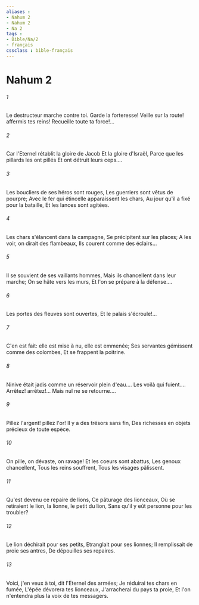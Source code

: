 ```yaml
---
aliases : 
- Nahum 2
- Nahum 2
- Na 2
tags : 
- Bible/Na/2
- français
cssclass : bible-français
---
```


# Nahum 2

###### 1
Le destructeur marche contre toi. Garde la forteresse! Veille sur la route! affermis tes reins! Recueille toute ta force!...
###### 2
Car l'Eternel rétablit la gloire de Jacob Et la gloire d'Israël, Parce que les pillards les ont pillés Et ont détruit leurs ceps....
###### 3
Les boucliers de ses héros sont rouges, Les guerriers sont vêtus de pourpre; Avec le fer qui étincelle apparaissent les chars, Au jour qu'il a fixé pour la bataille, Et les lances sont agitées.
###### 4
Les chars s'élancent dans la campagne, Se précipitent sur les places; A les voir, on dirait des flambeaux, Ils courent comme des éclairs...
###### 5
Il se souvient de ses vaillants hommes, Mais ils chancellent dans leur marche; On se hâte vers les murs, Et l'on se prépare à la défense....
###### 6
Les portes des fleuves sont ouvertes, Et le palais s'écroule!...
###### 7
C'en est fait: elle est mise à nu, elle est emmenée; Ses servantes gémissent comme des colombes, Et se frappent la poitrine.
###### 8
Ninive était jadis comme un réservoir plein d'eau.... Les voilà qui fuient.... Arrêtez! arrêtez!... Mais nul ne se retourne....
###### 9
Pillez l'argent! pillez l'or! Il y a des trésors sans fin, Des richesses en objets précieux de toute espèce.
###### 10
On pille, on dévaste, on ravage! Et les coeurs sont abattus, Les genoux chancellent, Tous les reins souffrent, Tous les visages pâlissent.
###### 11
Qu'est devenu ce repaire de lions, Ce pâturage des lionceaux, Où se retiraient le lion, la lionne, le petit du lion, Sans qu'il y eût personne pour les troubler?
###### 12
Le lion déchirait pour ses petits, Etranglait pour ses lionnes; Il remplissait de proie ses antres, De dépouilles ses repaires.
###### 13
Voici, j'en veux à toi, dit l'Eternel des armées; Je réduirai tes chars en fumée, L'épée dévorera tes lionceaux, J'arracherai du pays ta proie, Et l'on n'entendra plus la voix de tes messagers.
